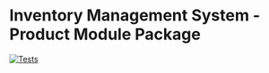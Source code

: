 # Inventory Management System - Product Module Package
[![Tests](https://github.com/phi-rakib/inventory-product/actions/workflows/run-tests.yml/badge.svg)](https://github.com/phi-rakib/inventory-product/actions/workflows/run-tests.yml)
